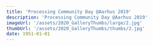 ```yaml
---
title: 'Processing Community Day @Aarhus 2019'
description: 'Processing Community Day @Aarhus 2019'
imageUrl: '/assets/2020_GalleryThumbs/large/2.jpg'
thumbUrl: '/assets/2020_GalleryThumbs/thumbs/2.jpg'
date: 1951-01-01
---
```

